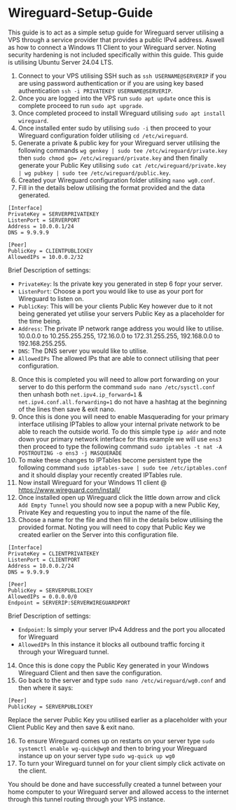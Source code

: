 # Wireguard-Setup-Guide
This guide is to act as a simple setup guide for Wireguard server utilising a VPS through a service provider that provides a public IPv4 address. Aswell as how to connect a Windows 11 Client to your Wireguard server. Noting security hardening is not included specifically within this guide. This guide is utilising Ubuntu Server 24.04 LTS.

1. Connect to your VPS utilising SSH such as ```ssh USERNAME@SERVERIP``` if you are using password authentication or if you are using key based authentication ```ssh -i PRIVATEKEY USERNAME@SERVERIP```.
2. Once you are logged into the VPS run ```sudo apt update``` once this is complete proceed to run ```sudo apt upgrade```.
3. Once completed proceed to install Wireguard utilising ```sudo apt install wireguard```.
4. Once installed enter sudo by utilising ```sudo -i``` then proceed to your Wireguard configuration folder utilising ```cd /etc/wireguard```.
5. Generate a private & public key for your Wireguard server utilising the following commands ```wg genkey | sudo tee /etc/wireguard/private.key``` then ```sudo chmod go= /etc/wireguard/private.key``` and then finally generate your Public Key utilising ```sudo cat /etc/wireguard/private.key | wg pubkey | sudo tee /etc/wireguard/public.key```.
6. Created your Wireguard configuration folder utilising ```nano wg0.conf```.
7. Fill in the details below utilising the format provided and the data generated.
```
[Interface]
PrivateKey = SERVERPRIVATEKEY
ListenPort = SERVERPORT
Address = 10.0.0.1/24
DNS = 9.9.9.9

[Peer]
PublicKey = CLIENTPUBLICKEY
AllowedIPs = 10.0.0.2/32
```
Brief Description of settings:
- `PrivateKey`: Is the private key you generated in step 6 fopr your server.
- `ListenPort`: Choose a port you would like to use as your port for Wireguard to listen on.
- `PublicKey`: This will be your clients Public Key however due to it not being generated yet utilise your servers Public Key as a placeholder for the time being.
- `Address`: The private IP network range address you would like to utilise. 10.0.0.0 to 10.255.255.255, 172.16.0.0 to 172.31.255.255, 192.168.0.0 to 192.168.255.255.
- `DNS`: The DNS server you would like to utilise.
- `AllowedIPs` The allowed IPs that are able to connect utilising that peer configuration.

8. Once this is completed you will need to allow port forwarding on your server to do this perform the command ```sudo nano /etc/sysctl.conf``` then unhash both ```net.ipv4.ip_forward=1``` & ```net.ipv4.conf.all.forwarding=1``` do not have a hashtag at the beginning of the lines then save & exit nano.
9. Once this is done you will need to enable Masquerading for your primary interface utilising IPTables to allow your internal private network to be able to reach the outside world. To do this simple type ```ip addr``` and note down your primary network interface for this example we will use ```ens3``` then proceed to type the following command ```sudo iptables -t nat -A POSTROUTING -o ens3 -j MASQUERADE```
10. To make these changes to IPTables become persistent type the following command ```sudo iptables-save | sudo tee /etc/iptables.conf``` and it should display your recently created IPTables rule.
11. Now install Wireguard for your Windows 11 client @ https://www.wireguard.com/install/
12. Once installed open up Wireguard click the little down arrow and click ```Add Empty Tunnel``` you should now see a popup with a new Public Key, Private Key and requesting you to input the name of the file.
13. Choose a name for the file and then fill in the details below utilising the provided format. Noting you will need to copy that Public Key we created earlier on the Server into this configuration file.
```
[Interface]
PrivateKey = CLIENTPRIVATEKEY
ListenPort = CLIENTPORT
Address = 10.0.0.2/24
DNS = 9.9.9.9

[Peer]
PublicKey = SERVERPUBLICKEY
AllowedIPs = 0.0.0.0/0
Endpoint = SERVERIP:SERVERWIREGUARDPORT
```
Brief Description of settings:
- `Endpoint`: Is simply your server IPv4 Address and the port you allocated for Wireguard
- `AllowedIPs` In this instance it blocks all outbound traffic forcing it through your Wireguard tunnel.

14. Once this is done copy the Public Key generated in your Windows Wireguard Client and then save the configuration.
15. Go back to the server and type ```sudo nano /etc/wireguard/wg0.conf``` and then where it says:
```
[Peer]
PublicKey = SERVERPUBLICKEY
```
Replace the server Public Key you utilised earlier as a placeholder with your Client Public Key and then save & exit nano.

16. To ensure Wireguard comes up on restarts on your server type ```sudo systemctl enable wg-quick@wg0``` and then to bring your Wireguard instance up on your server type ```sudo wg-quick up wg0```
17. To turn your Wireguard tunnel on for your client simply click activate on the client.

You should be done and have successfully created a tunnel between your home computer to your Wireguard server and allowed access to the internet through this tunnel routing through your VPS instance.




